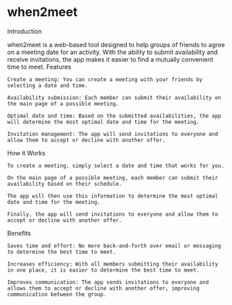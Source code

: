 # when2meet


Introduction

when2meet is a web-based tool designed to help groups of friends to agree on a meeting date for an activity. With the ability to submit availability and receive invitations, the app makes it easier to find a mutually convenient time to meet.
Features

    Create a meeting: You can create a meeting with your friends by selecting a date and time.

    Availability submission: Each member can submit their availability on the main page of a possible meeting.

    Optimal date and time: Based on the submitted availabilities, the app will determine the most optimal date and time for the meeting.

    Invitation management: The app will send invitations to everyone and allow them to accept or decline with another offer.

How it Works

    To create a meeting, simply select a date and time that works for you.

    On the main page of a possible meeting, each member can submit their availability based on their schedule.

    The app will then use this information to determine the most optimal date and time for the meeting.

    Finally, the app will send invitations to everyone and allow them to accept or decline with another offer.

Benefits

    Saves time and effort: No more back-and-forth over email or messaging to determine the best time to meet.

    Increases efficiency: With all members submitting their availability in one place, it is easier to determine the best time to meet.

    Improves communication: The app sends invitations to everyone and allows them to accept or decline with another offer, improving communication between the group.

